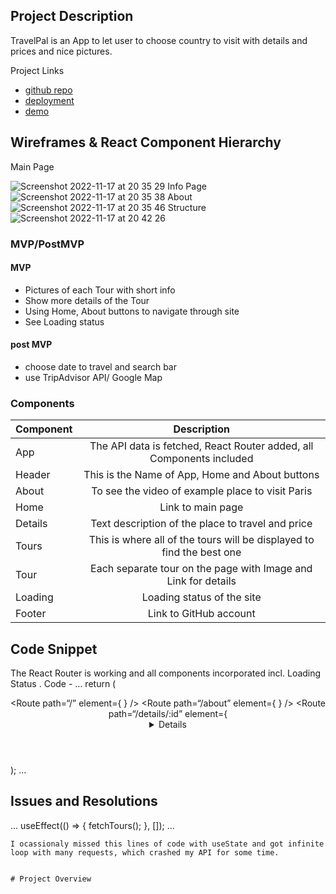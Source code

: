 ## Project Description
 TravelPal is
 an App to let user to choose country to visit with details and prices and nice pictures. 
 
Project Links
- [github repo](https://github.com/Max12345-ally/Project-2)
- [deployment](https://vercel.com/max12345-ally/project-2)
- [demo](https://youtu.be/UycTBN5D-RQ) 

## Wireframes & React Component Hierarchy

Main Page

![Screenshot 2022-11-17 at 20 35 29](https://user-images.githubusercontent.com/82536307/202517984-949e26fa-ec7c-420d-abc8-f25ee46d7adc.png)
Info Page
![Screenshot 2022-11-17 at 20 35 38](https://user-images.githubusercontent.com/82536307/202518134-537d7be1-5429-42d6-8ef1-3fd64fc4123b.png)
About
![Screenshot 2022-11-17 at 20 35 46](https://user-images.githubusercontent.com/82536307/202518197-207cebad-42f6-4546-940d-79c2a05c0c4a.png)
Structure
![Screenshot 2022-11-17 at 20 42 26](https://user-images.githubusercontent.com/82536307/202519054-a0be6e7d-d8cd-4490-8bc4-764277e937a7.png)
### MVP/PostMVP

#### MVP
- Pictures of each Tour with short info
- Show more details of the Tour
- Using Home, About buttons to navigate through site
- See Loading status

#### post MVP
- choose date to travel and search bar
- use TripAdvisor API/ Google Map

### Components
| Component | Description | 
| --- | :---: |   
| App | The API data is fetched, React Router added, all Components included |
| Header | This is the Name of App, Home and About buttons |
| About | To see the video of example place to visit Paris |
| Home | Link to main page |
| Details | Text description of the place to travel and price |
| Tours | This is where all of the tours will be displayed to find the best one |
| Tour | Each separate tour on the page with Image and Link for details |
| Loading | Loading status of the site |
| Footer | Link to GitHub account |

## Code Snippet
The React Router is working and all components incorporated incl. Loading Status . 
Code -
...
return  (
    <main>
      <Header />
      <Routes>
         <Route path=“/” element={ <Home tours={tours} /> } />
         <Route path=“/about” element={ <About /> } />
         <Route path=“/details/:id” element={ <Details tours={tours} /> } />
      </Routes>
      <Footer />
    </main>
  );
...

## Issues and Resolutions
...
  useEffect(() => {
      fetchTours();
    }, []);
...
    
    I ocassionaly missed this lines of code with useState and got infinite loop with many requests, which crashed my API for some time. 


    # Project Overview


